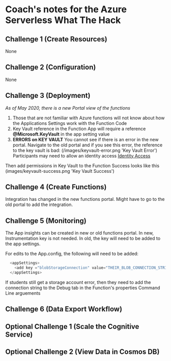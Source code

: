 # Coach's notes for the Azure Serverless What The Hack


## Challenge 1 (Create Resources)
None

## Challenge 2 (Configuration)
None

## Challenge 3 (Deployment)
*As of May 2020, there is a new Portal view of the functions*
1) Those that are not familiar with Azure functions will not know about how the Applications Settings work with the Function Code
2) Key Vault reference in the Function App will require a reference __@Microsoft.KeyVault__ in the app setting value
3) __ERRORS on KEY VAULT__
You cannot see if there is an error in the new portal.  Navigate to the old portal and if you see this error, the reference to the key vault is bad: (/images/keyvault-error.png 'Key Vault Error')
Participants may need to allow an identity access [Identity Access](https://docs.microsoft.com/en-us/azure/app-service/overview-managed-identity?context=azure%2Factive-directory%2Fmanaged-identities-azure-resources%2Fcontext%2Fmsi-context&tabs=dotnet)

Then add permissions in Key Vault to the Function
Success looks like this (images/keyvault-success.png 'Key Vault Success')


## Challenge 4 (Create Functions)
Integration has changed in the new functions portal.  Might have to go to the old portal to add the integration.

## Challenge 5 (Monitoring)
The App insights can be created in new or old functions portal.  In new, Instrumentation key is not needed.  In old, the key will need to be added to the app settings.

For edits to the App.config, the following will need to be added:
```javascript
  <appSettings>
    <add key ="blobStorageConnection" value="THEIR_BLOB_CONNECTION_STRING"></add>
  </appSettings>
```

If students still get a storage account error, then they need to add the connection string to the Debug tab in the Function's properties Command Line arguements

## Challenge 6 (Data Export Workflow)


## Optional Challenge 1 (Scale the Cognitive Service)

## Optional Challenge 2 (View Data in Cosmos DB)
